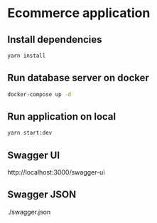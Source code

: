 # Ecommerce application

## Install dependencies

```bash
yarn install
```

## Run database server on docker

```bash
docker-compose up -d
```

## Run application on local

```bash
yarn start:dev
```

## Swagger UI

http://localhost:3000/swagger-ui

## Swagger JSON

./swagger.json
